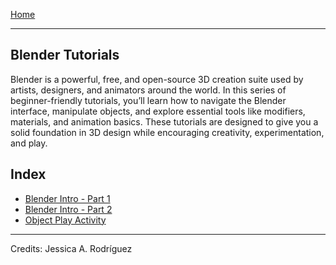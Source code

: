 [Home](../README.md)    

-------------------------------------------------------------------------------  

## Blender Tutorials

Blender is a powerful, free, and open-source 3D creation suite used by artists, designers, and animators around the world. In this series of beginner-friendly tutorials, you’ll learn how to navigate the Blender interface, manipulate objects, and explore essential tools like modifiers, materials, and animation basics. These tutorials are designed to give you a solid foundation in 3D design while encouraging creativity, experimentation, and play.


## Index

+ [Blender Intro - Part 1](Blender_Intro_Part_1.md)
+ [Blender Intro - Part 2](Blender_Intro_Part_2.md)
+ [Object Play Activity](Object_Play_Activity.md)


________________________________________________________________________

Credits: Jessica A. Rodríguez

